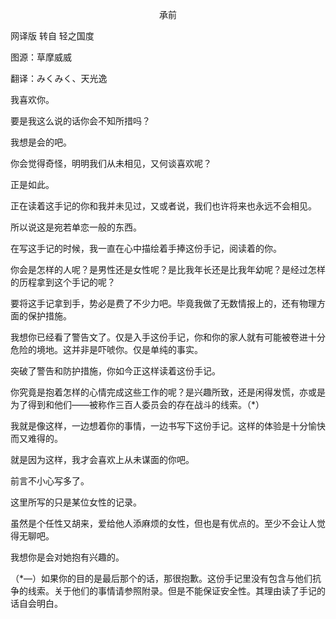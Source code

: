 <p align="center">承前</p>

网译版 转自 轻之国度

图源：草摩威威

翻译：みくみく、天光逸

我喜欢你。

要是我这么说的话你会不知所措吗？

我想是会的吧。

你会觉得奇怪，明明我们从未相见，又何谈喜欢呢？

正是如此。

正在读着这手记的你和我并未见过，又或者说，我们也许将来也永远不会相见。

所以说这是宛若单恋一般的东西。

在写这手记的时候，我一直在心中描绘着手捧这份手记，阅读着的你。

你会是怎样的人呢？是男性还是女性呢？是比我年长还是比我年幼呢？是经过怎样的历程拿到这个手记的呢？

要将这手记拿到手，势必是费了不少力吧。毕竟我做了无数情报上的，还有物理方面的保护措施。

我想你已经看了警告文了。仅是入手这份手记，你和你的家人就有可能被卷进十分危险的境地。这并非是吓唬你。仅是单纯的事实。

突破了警告和防护措施，你如今正这样读着这份手记。

你究竟是抱着怎样的心情完成这些工作的呢？是兴趣所致，还是闲得发慌，亦或是为了得到和他们——被称作三百人委员会的存在战斗的线索。（*）

我就是像这样，一边想着你的事情，一边书写下这份手记。这样的体验是十分愉快而又难得的。

就是因为这样，我才会喜欢上从未谋面的你吧。

前言不小心写多了。

这里所写的只是某位女性的记录。

虽然是个任性又胡来，爱给他人添麻烦的女性，但也是有优点的。至少不会让人觉得无聊吧。

我想你是会对她抱有兴趣的。

（*—）如果你的目的是最后那个的话，那很抱歉。这份手记里没有包含与他们抗争的线索。关于他们的事情请参照附录。但是不能保证安全性。其理由读了手记的话自会明白。


